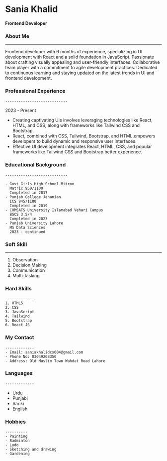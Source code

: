 # Sania Khalid
#### Frontend Developer

### About Me
   --------------
   
Frontend developer with 6 months of experience,
specializing in UI development with React and a solid
foundation in JavaScript. Passionate about crafting
visually appealing and user-friendly interfaces.
Collaborative team player with a commitment to agile
development practices. Dedicated to continuous
learning and staying updated on the latest trends in UI
and frontend development.

### Professional Experience
    ----------------------------
2023 - Present

- Creating captivating UIs involves leveraging technologies like React, HTML, and CSS, along with frameworks like Tailwind CSS   and Bootstrap.
- React, combined with CSS, Tailwind, Bootstrap, and HTML,empowers developers to build dynamic and responsive user interfaces.
- Effective UI development integrates React, HTML, CSS, and popular frameworks like Tailwind CSS and Bootstrap better             experience.

### Educational Background
    ----------------------------
    
    - Govt Girls High School Mitroo
      Matric 950/1100
      Completed in 2017
    - Punjab College Jahanian
      ICS 945/1100
      Completed in 2019
    - COMSATS University Islamabad Vehari Campus
      BSCS 3.5/4
      Completed in 2023
    - Punjab University Lahore
      MS Data Sciences
      2023 - continued
      
### Soft Skill
   -------------
   1. Observation
   2. Decision Making
   3. Communication
   4. Multi-tasking

### Hard Skills
    -------------
    1. HTML5
    2. CSS
    3. JavaScript
    4. Tailwind
    5. Bootstrap
    6. React JS

### My Contact 
    -------------
    - Email: saniakhalidcs004@gmail.com
    - Phone No: 03049208350
    - Address: Old Muslim Town Wahdat Road Lahore

### Languages
    -------------
   - Urdu
   - Punjabi
   - Sariki
   - English
 
### Hobbies
    ----------
    - Painting
    - Badminton
    - Ludo
    - Sketching and drawing
    - Gardening
    
    




